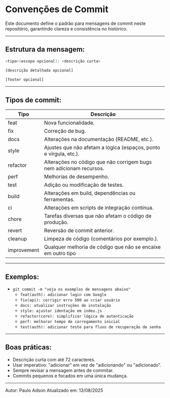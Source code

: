 # Convenções de Commit

Este documento define o padrão para mensagens de commit neste repositório, garantindo clareza e consistência no histórico.

---

## Estrutura da mensagem:

```bash
<tipo>(escopo opcional): <descrição curta>

[descrição detalhada opcional]

[footer opcional]
```

---

## Tipos de commit:

| Tipo        | Descrição                                                          |
| ----------- | ------------------------------------------------------------------ |
| feat        | Nova funcionalidade.                                               |
| fix         | Correção de bug.                                                   |
| docs        | Alterações na documentação (README, etc.).                         |
| style       | Ajustes que não afetam a lógica (espaços, ponto e vírgula, etc.).  |
| refactor    | Alterações no código que não corrigem bugs nem adicionam recursos. |
| perf        | Melhorias de desempenho.                                           |
| test        | Adição ou modificação de testes.                                   |
| build       | Alterações em build, dependências ou ferramentas.                  |
| ci          | Alterações em scripts de integração contínua.                      |
| chore       | Tarefas diversas que não afetam o código de produção.              |
| revert      | Reversão de commit anterior.                                       |
| cleanup     | Limpeza de código (comentários por exemplo.).                      |
| improvement | Qualquer melhoria de código que não se encaixe em outro tipo       |

---

## Exemplos:

- `git commit -m "veja os exemplos de mensagens abaixo"`
  - `feat(auth): adicionar login com Google`
  - `fix(api): corrigir erro 500 ao criar usuário`
  - `docs: atualizar instruções de instalação`
  - `style: ajustar identação em index.js`
  - `refactor(core): simplificar lógica de autenticação`
  - `perf: melhorar tempo de carregamento inicial`
  - `test(auth): adicionar teste para fluxo de recuperação de senha`

---

## Boas práticas:

- Descrição curta com até 72 caracteres.
- Usar imperativo: "adicionar" em vez de "adicionando" ou "adicionado".
- Sempre revisar a mensagem antes de commitar.
- Commits pequenos e focados em uma única mudança.

---

Autor: Paulo Adson
Atualizado em: 13/08/2025
